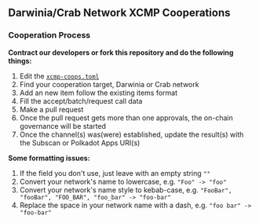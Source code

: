 ## Darwinia/Crab Network XCMP Cooperations

### Cooperation Process
**Contract our developers or fork this repository and do the following things:**
1. Edit the [`xcmp-coops.toml`](xcmp-coops.toml)
2. Find your cooperation target, Darwinia or Crab network
3. Add an new item follow the existing items format
4. Fill the accept/batch/request call data
5. Make a pull request
6. Once the pull request gets more than one approvals, the on-chain governance will be started
7. Once the channel(s) was(were) established, update the result(s) with the Subscan or Polkadot Apps URI(s)

**Some formatting issues:**
1. If the field you don't use, just leave with an empty string `""`
2. Convert your network's name to lowercase, e.g. `"Foo" -> "foo"`
3. Convert your network's name style to kebab-case, e.g. `"FooBar", "fooBar", "FOO_BAR", "foo_bar" -> "foo-bar"`
4. Replace the space in your network name with a dash, e.g. `"foo bar" -> "foo-bar"`
